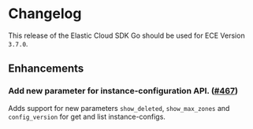 # Changelog

This release of the Elastic Cloud SDK Go should be used for ECE Version `3.7.0`.

## Enhancements

### Add new parameter for instance-configuration API. ([#467](https://github.com/elastic/cloud-sdk-go/issues/467))

Adds support for new parameters `show_deleted`, `show_max_zones` and `config_version` for get and list instance-configs.

